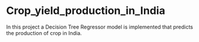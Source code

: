 # Crop_yield_production_in_India
In this project a Decision Tree Regressor model is implemented that predicts the production of crop in India.

